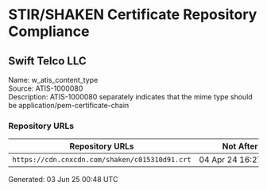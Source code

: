 # STIR/SHAKEN Certificate Repository Compliance

## Swift Telco LLC

Name: w_atis_content_type\
Source: ATIS-1000080\
Description: ATIS-1000080 separately indicates that the mime type should be application/pem-certificate-chain
### Repository URLs

| Repository URLs | Not After |  Problems | Link |
|-----------------|-----------|-----------|------|
| `https://cdn.cnxcdn.com/shaken/c015310d91.crt` | 04&#160;Apr&#160;24&#160;16:27&#160;UTC | true | [view](../../REPOS/1e9cd159da7088158a06f7be529ce84c57254f03/README.md) |


Generated: 03 Jun 25 00:48 UTC